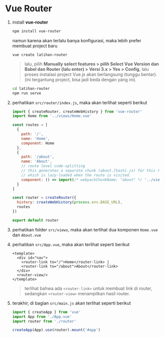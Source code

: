 # Vue Router

1. install **vue-router**
   ```bash
   npm install vue-router
   ```

   namun karena akan terlalu banya konfigurasi, maka lebih prefer membuat project baru
   
   ```
   vue create latihan-router
   ```
   
   > lalu, pilih **Manually select features > pilih Select Vue Version dan Babel dan Router (lalu enter) > Versi 3.x > Yes > Config**, lalu proses instalasi project Vue.js akan berlangsung (tunggu bentar). (ini tergantung project, bisa jadi beda dengan yang ini).
   
   ```bash
   cd latihan-router
   npm run serve
   ```
   
2. perhatikan `src/router/index.js`, maka akan terlihat seperti berikut

   ```js
   import { createRouter, createWebHistory } from 'vue-router'
   import Home from '../views/Home.vue'
   
   const routes = [
     {
       path: '/',
       name: 'Home',
       component: Home
     },
     {
       path: '/about',
       name: 'About',
       // route level code-splitting
       // this generates a separate chunk (about.[hash].js) for this route
       // which is lazy-loaded when the route is visited.
       component: () => import(/* webpackChunkName: "about" */ '../views/About.vue')
     }
   ]
   
   const router = createRouter({
     history: createWebHistory(process.env.BASE_URL),
     routes
   })
   
   export default router
   ```

3. perhatikan folder `src/views`, maka akan terlihat dua komponen `Home.vue` dan `About.vue`

4. perhatikan `src/App.vue`, maka akan terlihat seperti berikut

   ```vue
   <template>
     <div id="nav">
       <router-link to="/">Home</router-link> |
       <router-link to="/about">About</router-link>
     </div>
     <router-view/>
   </template>
   ```

   > terlihat bahwa ada `<router-link>` untuk membuat link di router, sedangkan `<router-view>` menampilkan hasil router.

5. terakhir, di bagian `src/main.js` akan terlihat seperti berikut

   ```js
   import { createApp } from 'vue'
   import App from './App.vue'
   import router from './router'
   
   createApp(App).use(router).mount('#app')
   ```

   